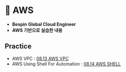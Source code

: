 # 📗 AWS
- **Bespin Global Cloud Engineer**
- **AWS 기반으로 실습한 내용**
## Practice
- AWS VPC : [08.13 AWS VPC](practice/01_AWS.md)
- AWS Using Shell For Automation : [08.14 AWS SHELL](practice/02_AWS.md)